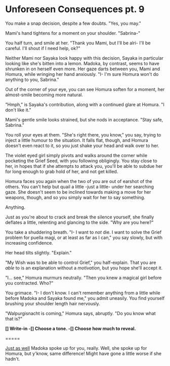 # Unforeseen Consequences pt. 9

You make a snap decision, despite a few doubts. "Yes, you may."

Mami's hand tightens for a moment on your shoulder. "Sabrina-"

You half turn, and smile at her. "Thank you Mami, but I'll be alri- I'll be careful. I'll shout if I need help, ok?"

Neither Mami nor Sayaka look happy with this decision, Sayaka in particular looking like she's bitten into a lemon. Madoka, by contrast, seems to have shrunken in on herself even more. Her gaze darts between you, Mami and Homura, while wringing her hand anxiously. "I- I'm sure Homura won't do anything to you, Sabrina."

Out of the corner of your eye, you can see Homura soften for a moment, her almost-smile becoming more natural.

"Hmph," is Sayaka's contribution, along with a continued glare at Homura. "I don't like it."

Mami's gentle smile looks strained, but she nods in acceptance. "Stay safe, Sabrina."

You roll your eyes at them. "She's right there, you know," you say, trying to inject a little humour to the situation. It falls flat, though, and Homura doesn't even react to it, so you just shake your head and walk over to her.

The violet eyed girl simply pivots and walks around the corner while pocketing the Grief Seed, with you following obligingly. You stay close to her, in hopes that if she attempts to attack you, you'll be able to subdue her for long enough to grab hold of her, and not get killed.

Homura faces you again when the two of you are out of earshot of the others. You can't help but quail a little -just a little- under her searching gaze. She doesn't seem to be inclined towards making a move for her weapons, though, and so you simply wait for her to say something.

Anything.

Just as you're about to crack and break the silence yourself, she finally deflates a little, relenting and glancing to the side. "Why are you here?"

You take a shuddering breath. "I- I want to *not* die. I want to solve the Grief problem for puella magi, or at least as far as I can," you say slowly, but with increasing confidence.

Her head tilts slightly. "Explain."

"My Wish was to be able to control Grief," you half-explain. That you are *able* to is an explanation without a *motivation*, but you hope she'll accept it.

"I... see," Homura murmurs neutrally. "Then you knew a magical girl before you contracted. Who?"

You grimace. "I- I don't know. I can't remember anything from a little while before Madoka and Sayaka found me," you admit uneasily. You find yourself brushing your shoulder length hair nervously.

"Walpurgisnacht is coming," Homura says, abruptly. "Do you know what that is?"

**\[] Write-in
-\[] Choose a tone.
-\[] Choose how much to reveal.**

\=====​

[Just as well](http://rolz.org/embed?7767542) Madoka spoke up for you, really. Well, she spoke up for Homura, but y'know, same difference! Might have gone a little worse if she hadn't.
